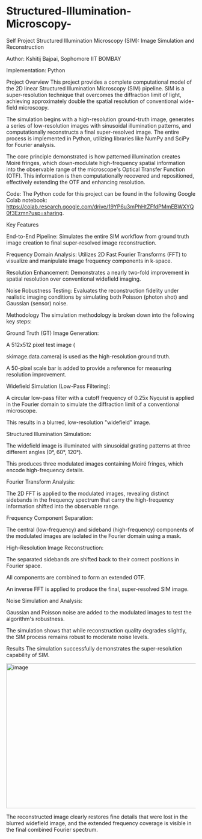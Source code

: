 # Structured-Illumination-Microscopy-
Self Project 
Structured Illumination Microscopy (SIM): Image Simulation and Reconstruction

Author: Kshitij Bajpai, Sophomore IIT BOMBAY 


Implementation: Python 

Project Overview
This project provides a complete computational model of the 2D linear Structured Illumination Microscopy (SIM) pipeline. SIM is a super-resolution technique that overcomes the diffraction limit of light, achieving approximately double the spatial resolution of conventional wide-field microscopy.


The simulation begins with a high-resolution ground-truth image, generates a series of low-resolution images with sinusoidal illumination patterns, and computationally reconstructs a final super-resolved image. The entire process is implemented in Python, utilizing libraries like NumPy and SciPy for Fourier analysis.



The core principle demonstrated is how patterned illumination creates Moiré fringes, which down-modulate high-frequency spatial information into the observable range of the microscope's Optical Transfer Function (OTF). This information is then computationally recovered and repositioned, effectively extending the OTF and enhancing resolution.






Code: The Python code for this project can be found in the following Google Colab notebook: https://colab.research.google.com/drive/19YP6u3mPhHtZFfdPMmEBWXYQ0f3Ezmn?usp=sharing.

Key Features

End-to-End Pipeline: Simulates the entire SIM workflow from ground truth image creation to final super-resolved image reconstruction.




Frequency Domain Analysis: Utilizes 2D Fast Fourier Transforms (FFT) to visualize and manipulate image frequency components in k-space.




Resolution Enhancement: Demonstrates a nearly two-fold improvement in spatial resolution over conventional widefield imaging.



Noise Robustness Testing: Evaluates the reconstruction fidelity under realistic imaging conditions by simulating both Poisson (photon shot) and Gaussian (sensor) noise.

Methodology
The simulation methodology is broken down into the following key steps:


Ground Truth (GT) Image Generation:

A 512x512 pixel test image (

skimage.data.camera) is used as the high-resolution ground truth.

A 50-pixel scale bar is added to provide a reference for measuring resolution improvement.

Widefield Simulation (Low-Pass Filtering):

A circular low-pass filter with a cutoff frequency of 0.25x Nyquist is applied in the Fourier domain to simulate the diffraction limit of a conventional microscope.


This results in a blurred, low-resolution "widefield" image.

Structured Illumination Simulation:

The widefield image is illuminated with sinusoidal grating patterns at three different angles (0°, 60°, 120°).

This produces three modulated images containing Moiré fringes, which encode high-frequency details.


Fourier Transform Analysis:

The 2D FFT is applied to the modulated images, revealing distinct sidebands in the frequency spectrum that carry the high-frequency information shifted into the observable range.


Frequency Component Separation:

The central (low-frequency) and sideband (high-frequency) components of the modulated images are isolated in the Fourier domain using a mask.


High-Resolution Image Reconstruction:

The separated sidebands are shifted back to their correct positions in Fourier space.

All components are combined to form an extended OTF.


An inverse FFT is applied to produce the final, super-resolved SIM image.

Noise Simulation and Analysis:

Gaussian and Poisson noise are added to the modulated images to test the algorithm's robustness.

The simulation shows that while reconstruction quality degrades slightly, the SIM process remains robust to moderate noise levels.

Results
The simulation successfully demonstrates the super-resolution capability of SIM.

<img width="1064" height="385" alt="image" src="https://github.com/user-attachments/assets/ffc8d758-ad01-422d-a9c9-532246cd00df" />


The reconstructed image clearly restores fine details that were lost in the blurred widefield image, and the extended frequency coverage is visible in the final combined Fourier spectrum.
